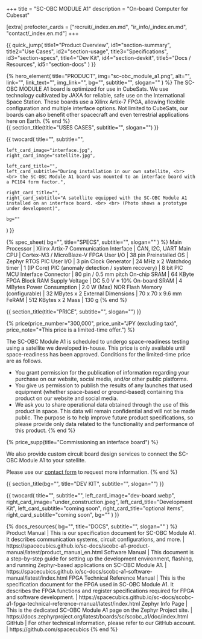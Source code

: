 +++
title = "SC-OBC MODULE A1"
description = "On-board Computer for Cubesat"

[extra]
prefooter_cards = ["recruit/_index.en.md", "ir_info/_index.en.md", "contact/_index.en.md"]
+++

{{ quick_jump(
	title1="Product Overview", id1="section-summary",
	title2="Use Cases", id2="section-usage",
	title3="Specifications", id3="section-specs",
	title4="Dev Kit", id4="section-devkit",
	title5="Docs / Resources", id5="section-docs"
) }}

<section id="section-summary">
	{% hero_element(
		title="PRODUCT",
		img="sc-obc_module_a1.png",
		alt="",
		link="",
		link_text="",
		img_link="",
		bg="",
		subtitle="",
		slogan=""
	) %}
	The SC-OBC MODULE A1 board is optimized for use in CubeSats. We use technology cultivated by JAXA for reliable, safe use on the International Space Station. These boards use a Xilinx Artix-7 FPGA, allowing flexible configuration and multiple interface options. Not limited to CubeSats, our boards can also benefit other spacecraft and even terrestrial applications here on Earth.
{% end %}

<section id="section-usage">
	{{ section_title(title="USES CASES", subtitle="", slogan="") }}
</section>

{{ twocard(
	title="",
	subtitle="",

	left_card_image="interface.jpg",
	right_card_image="satellite.jpg",

	left_card_title="",
	left_card_subtitle="During installation in our own satellite, <br> <br> the SC-OBC Module A1 board was mounted to an interface board with a PC104 form factor.",

	right_card_title="",
	right_card_subtitle="A satellite equipped with the SC-OBC Module A1 installed on an interface board. <br> <br> (Photo shows a prototype under development)",

	bg=""
) }}

<section id="section-specs">
	{% spec_sheet(
		bg="",
		title="SPECS",
		subtitle="",
		slogan=""
	) %}
	Main Processor | Xilinx Artix-7
	Communication Interface | CAN, I2C, UART
	Main CPU | Cortex-M3 / MicroBlaze-V
	FPGA User I/O | 38 pin
	Preinstalled OS | Zephyr RTOS
	PIC User I/O | 3 pin
	Clock Generator | 24 MHz x 2
	Watchdog timer | 1 (IP Core)
	PIC (anomaly detection / system recovery) | 8 bit PIC MCU
	Interface Connector | 80 pin / 0.5 mm pitch
	On-chip SRAM | 64 KByte FPGA Block RAM
	Supply Voltage | DC 5.0 V ± 10%
	On-board SRAM | 4 MBytes
	Power Consumption | 2.0 W (Max)
	NOR Flash Memory (configurable) | 32 MBytes x 2
	External Dimensions | 70 x 70 x 9.6 mm
	FeRAM | 512 KBytes x 2
	Mass | 130 g
	{% end %}
</section>

{{ section_title(title="PRICE", subtitle="", slogan="") }}

{% price(price_number="300,000", price_unit="JPY (excluding tax)", price_note="*This price is a limited-time offer.") %}

The SC-OBC Module A1 is scheduled to undergo space-readiness testing
using a satellite we developed in-house. This price is only available
until space-readiness has been approved. Conditions for the
limited-time price are as follows.

- You grant permission for the publication of information regarding
  your purchase on our website, social media, and/or other public
  platforms.
- You give us permission to publish the results of any launches that
  used equipment (whether space-based or ground-based) containing this
  product on our website and social media.
- We ask you to share operational data obtained through the use of
  this product in space. This data will remain confidential and will
  not be made public. The purpose is to help improve future product
  specifications, so please provide only data related to the
  functionality and performance of this product.
{% end %}

{% price_supp(title="Commissioning an interface board") %}

We also provide custom circuit board design services to connect the
SC-OBC Module A1 to your satellite.

Please use our [contact form](/en/contact) to request more
information.
{% end %}


<section id="section-devkit">
	{{ section_title(bg="", title="DEV KIT", subtitle="", slogan="") }}
</section>

{{ twocard(
	title="",
	subtitle="",
	left_card_image="dev-board.webp",
	right_card_image="under_construction.jpeg",
	left_card_title="Development Kit",
	left_card_subtitle="coming soon",
	right_card_title="optional items",
	right_card_subtitle="coming soon",
	bg=""
) }}

<section id="section-docs">
	{% docs_resources(
		bg="",
		title="DOCS",
		subtitle="",
		slogan=""
	) %}
	Product Manual | This is our specification document for SC-OBC Module A1. It describes communication systems, circuit configurations, and more. | https://spacecubics.github.io/sc-docs/scobc-a1-product-manual/latest/product_manual_en.html
  Software Manual | This document is a step-by-step guide for setting up the development environment, flashing, and running Zephyr-based applications on SC-OBC Module A1. | https://spacecubics.github.io/sc-docs/scobc-a1-software-manual/latest/index.html
	FPGA Technical Reference Manual | This is the specification document for the FPGA used in SC-OBC Module A1. It describes the FPGA functions and register specifications required for FPGA and software development. | https://spacecubics.github.io/sc-docs/scobc-a1-fpga-technical-reference-manual/latest/index.html
	Zephyr Info Page | This is the dedicated SC-OBC Module A1 page on the Zephyr Project site. | https://docs.zephyrproject.org/latest/boards/sc/scobc_a1/doc/index.html
	GitHub | For other technical information, please refer to our GitHub account. | https://github.com/spacecubics
	{% end %}
</section>
